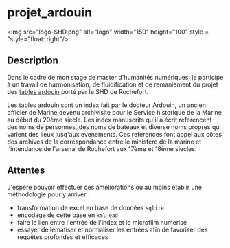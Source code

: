 # projet_ardouin
<img src="logo-SHD.png" alt="logo" width="150" height="100" style = "style="float: right"/>
## Description 
Dans le cadre de mon stage de master d'humanités numériques, je participe à un travail de harmonisation, de fluidification et de remaniement du projet des [tables ardouin](https://www.servicehistorique.sga.defense.gouv.fr/ressources/les-tables-ardouin) porté par le SHD de Rochefort.  

Les tables ardouin sont un index fait par le docteur Ardouin, un ancien officier de Marine devenu archivisite pour le Service historique de la Marine au début du 20ème siecle. Les index manuscrits qu'il a écrit referencent des noms de personnes, des noms de bateaux et diverse noms propres qui varient des lieux jusq'aux evenements. Ces references font appel aux côtes des archives de la correspondance entre le ministère de la marine et l'intendance de l'arsenal de Rochefort aux 17ème et 18ème siecles.

## Attentes
J'espère pouvoir effectuer ces améliorations ou au moins établir une méthodologie pour y arriver : 
- transformation de excel en base de données `sqlite`
- encodage de cette base en `xml ead` 
- faire le lien entre l'entrée de l'index et le microfilm numerisé
- essayer de lematiser et normaliser les entrées afin de favoriser des requêtes profondes et efficaces 